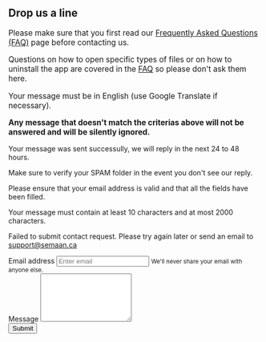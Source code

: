 ## Drop us a line

<style>
  a {
    text-decoration: underline;
  }
</style>

<div class="alert alert-warning contact-warning" style="font-size:110%;">
  <p>Please make sure that you first read our <a href="/faq">Frequently Asked Questions (FAQ)</a> page before contacting us.</p>
  <p>Questions on how to open specific types of files or on how to uninstall the app are covered in the <a href="/faq">FAQ</a> so please don't ask them here.</p>
  <p>Your message must be in English (use Google Translate if necessary).</p>
  <p><b>Any message that doesn't match the criterias above will not be answered and will be silently ignored.</b></p>
</div>

<div class="alert alert-success hide" id="message_sent">
  <p>
  Your message was sent successully, we will reply in the next 24 to 48 hours. 
  </p>
  <p>
  Make sure to verify your SPAM folder in the event you don't see our reply.
  </p>
</div>

<div class="alert alert-danger hide" id="invalid_input">
  <p>
    Please ensure that your email address is valid and that all the fields have been filled.
  </p>
  <p>
    Your message must contain at least 10 characters and at most 2000 characters.
  </p>
</div>

<div class="alert alert-danger hide" id="error">
  <p>
    Failed to submit contact request. Please try again later or send an email to <a href="mailto:support@semaan.ca">support@semaan.ca</a>
  </p>
</div>

<form>
  <div class="form-group">
    <label for="contact_email">Email address</label>
    <input type="email" class="form-control" id="contact_email" aria-describedby="emailHelp" placeholder="Enter email">
    <small id="emailHelp" class="form-text text-muted">We'll never share your email with anyone else.</small>
  </div>
  <div class="form-group">
    <label for="message">Message</label>
    <textarea class="form-control" id="message" rows=6 maxlength=2000></textarea>
  </div>
  <button type="submit" class="btn btn-primary">Submit</button>
</form>

<script>
$(function(){
  if(window.location.search.match("feedback")) {
    $('.contact-warning').hide()
  }
  $('form').submit(function(e){
    $("#invalid_input").addClass("hide");
    $('button').prop('disabled', true);
    e.preventDefault();
    $.ajax({
      type: "POST",
      url: "https://api.anyfile-notepad.semaan.ca/contact_requests",
      data: JSON.stringify({
        "contact_email":$('#contact_email').val(),
        "message":$('#message').val(),
      }),
      contentType: "application/json; charset=utf-8",
      }).
      done(function(data) {
        $('form').hide();
        $('#message_sent').removeClass("hide");
      }).fail(function(data) {
        console.log(data)
        if(data.status == 422) {
          $("#invalid_input").removeClass("hide")
        } else {
          $("form").hide();
          $("#error").removeClass("hide");
        }
      });
    return false;
  })
})
</script>

<!--- end panel -->

